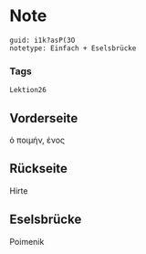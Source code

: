 # Note
```
guid: i1k?asP(3O
notetype: Einfach + Eselsbrücke
```

### Tags
```
Lektion26
```

## Vorderseite
ὁ ποιμήν, ένος

## Rückseite
Hirte

## Eselsbrücke
Poimenik
